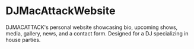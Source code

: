 # DJMacAttackWebsite
DJMACATTACK's personal website showcasing bio, upcoming shows, media, gallery, news, and a contact form. Designed for a DJ specializing in house parties.
